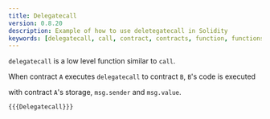 ```yaml
---
title: Delegatecall
version: 0.8.20
description: Example of how to use deletegatecall in Solidity
keywords: [delegatecall, call, contract, contracts, function, functions]
---
```


`delegatecall` is a low level function similar to `call`.

When contract `A` executes `delegatecall` to contract `B`, `B`'s code is executed

with contract `A`'s storage, `msg.sender` and `msg.value`.

```solidity
{{{Delegatecall}}}
```
